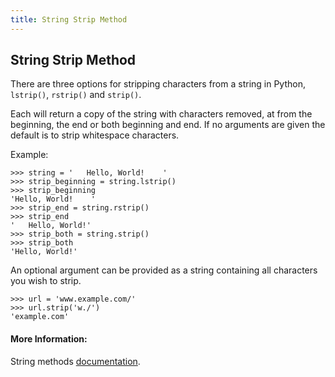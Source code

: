 ```yaml
---
title: String Strip Method
---
```

## String Strip Method

There are three options for stripping characters from a string in Python, `lstrip()`, `rstrip()` and `strip()`.

Each will return a copy of the string with characters removed, at from the beginning, the end or both beginning and end. If no arguments are given the default is to strip whitespace characters.

Example:

```
>>> string = '   Hello, World!    '
>>> strip_beginning = string.lstrip()
>>> strip_beginning
'Hello, World!    '
>>> strip_end = string.rstrip()
>>> strip_end
'   Hello, World!'
>>> strip_both = string.strip()
>>> strip_both
'Hello, World!'
```

An optional argument can be provided as a string containing all characters you wish to strip.

```
>>> url = 'www.example.com/'
>>> url.strip('w./')
'example.com'
```

#### More Information:
<!-- Please add any articles you think might be helpful to read before writing the article -->

String methods <a href='https://docs.python.org/3/library/stdtypes.html#string-methods' target='_blank' rel='nofollow'>documentation</a>.
